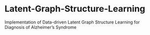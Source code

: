 # Latent-Graph-Structure-Learning
Implementation of Data-driven Latent Graph Structure Learning for Diagnosis of Alzheimer’s Syndrome
